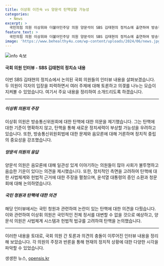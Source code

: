 ```yaml
---
title: 이상휘 이진숙 vs 양문석 탄핵당할 가능성
categories:
  - News
excerpt: >
  국민의힘 의원 이상휘와 더불어민주당 의원 양문석이 SBS 김태현의 정치쇼에 출연하여 방송정지로 방송을 장악하는 노력과 방통위원장 후보 이진숙에 대한 의혹을 논의했습니다. 두 의원은 방송위원회의 정치적 중립 요구, 일체의 공백 없음을 강조하며 이진숙 후보에 대한 의문을 제기했습니다. 또한, 국민 청원의 의미와 윤석열 대통령에 대한 청문회 가능성에 대한 논의도 이어졌습니다.
feature_text: >
  국민의힘 의원 이상휘와 더불어민주당 의원 양문석이 SBS 김태현의 정치쇼에 출연하여 방송정지로 방송을 장악하는 노력과 방통위원장 후보 이진숙에 대한 의혹을 논의했습니다. 두 의원은 방송위원회의 정치적 중립 요구, 일체의 공백 없음을 강조하며 이진숙 후보에 대한 의문을 제기했습니다. 또한, 국민 청원의 의미와 윤석열 대통령에 대한 청문회 가능성에 대한 논의도 이어졌습니다.
image: 'https://www.behealthy4u.com/wp-content/uploads/2024/06/news.jpg'
---
```


<p><img src="https://www.behealthy4u.com/wp-content/uploads/2024/06/news.jpg" alt="info 속보" /></p>

<h4>국회 의원 인터뷰 - SBS 김태현의 정치쇼 내용</h4>

<p>이번 SBS 김태현의 정치쇼에서 논의된 국회 의원들의 인터뷰 내용을 살펴보겠습니다. 두 의원이 각자의 입장을 피력하면서 여러 주제에 대해 토론하고 의겢를 나누는 모습이 지켜볼 수 있었습니다. 여기서 주요 내용을 정리하여 소개드리도록 하겠습니다.</p>

<hr />

<h5>이상휘 의원의 주장</h5>

<p>이상휘 의원은 방송통신위원회에 대한 탄핵에 대한 의문을 제기했습니다. 그는 탄핵에 대한 기준이 명확하지 않고, 탄핵을 통해 새로운 정치세력이 부상할 가능성을 우려하고 있습니다. 또한, 방송통신위원회법에 대한 문제와 음모론에 대해 거론하며 정치적 중립의 중요성을 강조했습니다.</p>

<h5>양문석 의원의 응답</h5>

<p>양문석 의원은 음모론에 대해 일관성 있게 이야기하는 의원들이 많아 사회가 불투명하고 음습한 기운이 있다는 의견을 제시했습니다. 또한, 정치적인 측면을 고려하여 탄핵에 대한 사법체계와 헌법적 근거에 대한 주장을 펼쳤으며, 윤석열 대통령의 증인 소환과 청문회에 대해 논의하였습니다.</p>

<h5>국민 청원과 탄핵에 대한 의견</h5>

<p>해당 인터뷰에서는 국민 청원과 관련하여 논란이 있는 탄핵에 대한 의견을 다뤘습니다. 이와 관련하여 이상휘 의원은 국민적인 전체 정서를 대변할 수 없을 것으로 예상하고, 양문석 의원은 사법체계 시스템과 헌법적 법규를 고려하여 탄핵을 논의했습니다.</p>

<hr />

<p>이러한 내용을 토대로, 국회 의원 간 토론과 의견의 충돌이 이루어진 인터뷰 내용을 정리해 보았습니다. 각 의원의 주장과 반론을 통해 현재의 정치적 상황에 대한 다양한 시각을 파악할 수 있었습니다.</p>
생생한 뉴스, <a href="https://opensis.kr" rel="dofollow">opensis.kr</a>


